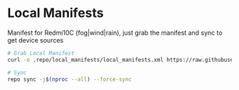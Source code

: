 # Local Manifests #
Manifest for Redmi10C (fog|wind|rain), just grab the manifest and sync to get device sources

```bash
# Grab Local Manifest
curl -o .repo/local_manifests/local_manifests.xml https://raw.githubusercontent.com/Eagle-Projekt/local_manifest/master/local_manifest.xml --create-dirs
```

```bash
# Sync
repo sync -j$(nproc --all) --force-sync
```
